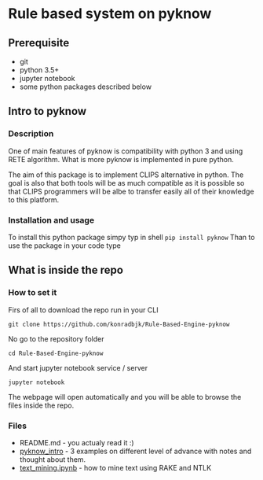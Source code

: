 # Rule based system on pyknow

## Prerequisite
* git
* python 3.5+
* jupyter notebook
* some python packages described below

## Intro to pyknow
### Description
One of main features of pyknow is compatibility with python 3 and using RETE algorithm. What is more pyknow is implemented in pure python.

The aim of this package is to implement CLIPS alternative in python. The goal is also that both tools will be as much compatible as it is possible so that CLIPS programmers will be albe to transfer easily all of their knowledge to this platform.

### Installation and usage

To install this python package simpy typ in shell
```pip install pyknow```
Than to use the package in your code type

## What is inside the repo

### How to set it
Firs of all to download the repo run in your CLI
```
git clone https://github.com/konradbjk/Rule-Based-Engine-pyknow
```
No go to the repository folder
```
cd Rule-Based-Engine-pyknow
```
And start jupyter notebook service / server
```
jupyter notebook
```
The webpage will open automatically and you will be able to browse the files inside the repo.

### Files
* README.md - you actualy read it :)
* [pyknow_intro](https://github.com/konradbjk/Rule-Based-Engine-pyknow/blob/master/pyknow_intro.ipynb) - 3 examples on different level of advance with notes and thought about them.
* [text_mining.ipynb](https://github.com/konradbjk/Rule-Based-Engine-pyknow/blob/master/text_mining.ipynb) - how to mine text using RAKE and NTLK